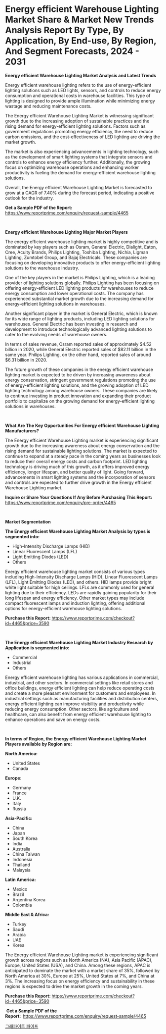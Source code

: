 <p><h1>Energy efficient Warehouse Lighting Market Share & Market New Trends Analysis Report By Type, By Application, By End-use, By Region, And Segment Forecasts, 2024 - 2031</h1></p><p><strong>Energy efficient Warehouse Lighting Market Analysis and Latest Trends</strong></p>
<p><p>Energy efficient warehouse lighting refers to the use of energy-efficient lighting solutions such as LED lights, sensors, and controls to reduce energy consumption and operational costs in warehouse facilities. This type of lighting is designed to provide ample illumination while minimizing energy wastage and reducing maintenance costs.</p><p>The Energy efficient Warehouse Lighting Market is witnessing significant growth due to the increasing adoption of sustainable practices and the rising demand for energy-efficient lighting solutions. Factors such as government regulations promoting energy efficiency, the need to reduce carbon emissions, and the cost-effectiveness of LED lighting are driving the market growth.</p><p>The market is also experiencing advancements in lighting technology, such as the development of smart lighting systems that integrate sensors and controls to enhance energy efficiency further. Additionally, the growing focus on optimizing warehouse operations and enhancing worker productivity is fueling the demand for energy-efficient warehouse lighting solutions.</p><p>Overall, the Energy efficient Warehouse Lighting Market is forecasted to grow at a CAGR of 7.40% during the forecast period, indicating a positive outlook for the industry.</p></p>
<p><strong>Get a Sample PDF of the Report:&nbsp;</strong> <a href="https://www.reportprime.com/enquiry/request-sample/4465">https://www.reportprime.com/enquiry/request-sample/4465</a></p>
<p>&nbsp;</p>
<p><strong>Energy efficient Warehouse Lighting Major Market Players</strong></p>
<p><p>The energy efficient warehouse lighting market is highly competitive and is dominated by key players such as Osram, General Electric, Dialight, Eaton, Cree, Acuity Brands, Philips Lighting, Toshiba Lighting, Nichia, Ligman Lighting, Zumtobel Group, and Bajaj Electricals. These companies are focusing on developing innovative products to offer energy-efficient lighting solutions to the warehouse industry.</p><p>One of the key players in the market is Philips Lighting, which is a leading provider of lighting solutions globally. Philips Lighting has been focusing on offering energy-efficient LED lighting products for warehouses to reduce energy consumption and lower operational costs. The company has experienced substantial market growth due to the increasing demand for energy-efficient lighting solutions in warehouses.</p><p>Another significant player in the market is General Electric, which is known for its wide range of lighting products, including LED lighting solutions for warehouses. General Electric has been investing in research and development to introduce technologically advanced lighting solutions to cater to the evolving needs of warehouse owners.</p><p>In terms of sales revenue, Osram reported sales of approximately $4.52 billion in 2020, while General Electric reported sales of $82.11 billion in the same year. Philips Lighting, on the other hand, reported sales of around $6.31 billion in 2020.</p><p>The future growth of these companies in the energy efficient warehouse lighting market is expected to be driven by increasing awareness about energy conservation, stringent government regulations promoting the use of energy-efficient lighting solutions, and the growing adoption of LED lighting technology among warehouse owners. These companies are likely to continue investing in product innovation and expanding their product portfolio to capitalize on the growing demand for energy-efficient lighting solutions in warehouses.</p></p>
<p>&nbsp;</p>
<p><strong>What Are The Key Opportunities For Energy efficient Warehouse Lighting Manufacturers?</strong></p>
<p><p>The Energy efficient Warehouse Lighting market is experiencing significant growth due to the increasing awareness about energy conservation and the rising demand for sustainable lighting solutions. The market is expected to continue to expand at a steady pace in the coming years as businesses look to reduce their overall energy costs and carbon footprint. LED lighting technology is driving much of this growth, as it offers improved energy efficiency, longer lifespan, and better quality of light. Going forward, advancements in smart lighting systems and the incorporation of sensors and controls are expected to further drive growth in the Energy efficient Warehouse Lighting market.</p></p>
<p><strong>Inquire or Share Your Questions If Any Before Purchasing This Report:</strong> <a href="https://www.reportprime.com/enquiry/pre-order/4465">https://www.reportprime.com/enquiry/pre-order/4465</a></p>
<p>&nbsp;</p>
<p><strong>Market Segmentation</strong></p>
<p><strong>The Energy efficient Warehouse Lighting Market Analysis by types is segmented into:</strong></p>
<p><ul><li>High-Intensity Discharge Lamps (HID)</li><li>Linear Fluorescent Lamps (LFL)</li><li>Light Emitting Diodes (LED)</li><li>Others</li></ul></p>
<p><p>Energy efficient warehouse lighting market consists of various types including High-Intensity Discharge Lamps (HID), Linear Fluorescent Lamps (LFL), Light Emitting Diodes (LED), and others. HID lamps provide bright white light suitable for high ceilings. LFLs are commonly used for general lighting due to their efficiency. LEDs are rapidly gaining popularity for their long lifespan and energy efficiency. Other market types may include compact fluorescent lamps and induction lighting, offering additional options for energy-efficient warehouse lighting solutions.</p></p>
<p><strong>Purchase this Report:&nbsp;</strong><a href="https://www.reportprime.com/checkout?id=4465&price=3590">https://www.reportprime.com/checkout?id=4465&price=3590</a></p>
<p>&nbsp;</p>
<p><strong>The Energy efficient Warehouse Lighting Market Industry Research by Application is segmented into:</strong></p>
<p><ul><li>Commercial</li><li>Industrial</li><li>Others</li></ul></p>
<p><p>Energy efficient warehouse lighting has various applications in commercial, industrial, and other sectors. In commercial settings like retail stores and office buildings, energy efficient lighting can help reduce operating costs and create a more pleasant environment for customers and employees. In industrial settings such as manufacturing facilities and distribution centers, energy efficient lighting can improve visibility and productivity while reducing energy consumption. Other sectors, like agriculture and healthcare, can also benefit from energy efficient warehouse lighting to enhance operations and save on energy costs.</p></p>
<p>&nbsp;</p>
<p><strong>In terms of Region, the Energy efficient Warehouse Lighting Market Players available by Region are:</strong></p>
<p>
    <p> <strong> North America: </strong>
        <ul>
            <li>United States</li>
            <li>Canada</li>
        </ul>
        </p> 
    <p> <strong> Europe: </strong>
        <ul>
            <li>Germany</li>
            <li>France</li>
            <li>U.K.</li>
            <li>Italy</li>
            <li>Russia</li>
        </ul>
        </p> 
    <p> <strong> Asia-Pacific: </strong>
        <ul>
            <li>China</li>
            <li>Japan</li>
            <li>South Korea</li>
            <li>India</li>
            <li>Australia</li>
            <li>China Taiwan</li>
            <li>Indonesia</li>
            <li>Thailand</li>
            <li>Malaysia</li>
        </ul>
        </p> 
    <p> <strong> Latin America: </strong>
        <ul>
            <li>Mexico</li>
            <li>Brazil</li>
            <li>Argentina Korea</li>
            <li>Colombia</li>
        </ul>
        </p> 
    <p> <strong> Middle East & Africa: </strong>
        <ul>
            <li>Turkey</li>
            <li>Saudi</li>
            <li>Arabia</li>
            <li>UAE</li>
            <li>Korea</li>
        </ul>
    </p>
    </p>
<p><p>The Energy efficient Warehouse Lighting market is experiencing significant growth across regions such as North America (NA), Asia Pacific (APAC), Europe, United States (USA), and China. Among these regions, APAC is anticipated to dominate the market with a market share of 35%, followed by North America at 30%, Europe at 25%, United States at 7%, and China at 3%. The increasing focus on energy efficiency and sustainability in these regions is expected to drive the market growth in the coming years.</p></p>
<p><strong>Purchase this Report: </strong><a href="https://www.reportprime.com/checkout?id=4465&price=3590">https://www.reportprime.com/checkout?id=4465&price=3590</a></p>
<p>&nbsp;<strong>Get a Sample PDF of the Report:&nbsp;&nbsp;</strong><a href="https://www.reportprime.com/enquiry/request-sample/4465">https://www.reportprime.com/enquiry/request-sample/4465</a></p>
<p><strong></strong></p>
<p><p><a href="https://medium.com/@snake68678/%EA%B7%B8%EB%9E%98%ED%95%8F-%EA%B4%80-market-market-trics-%EC%8B%9C%EC%9E%A5-%EC%A0%90%EC%9C%A0%EC%9C%A8-%ED%8A%B8%EB%A0%8C%EB%93%9C-%EB%B0%8F-%EC%84%B1%EC%9E%A5-%ED%8C%A8%ED%84%B4-%ED%95%B4%EC%84%9D-e01fb6ec02a2">그래파이트 파이프</a></p></p>